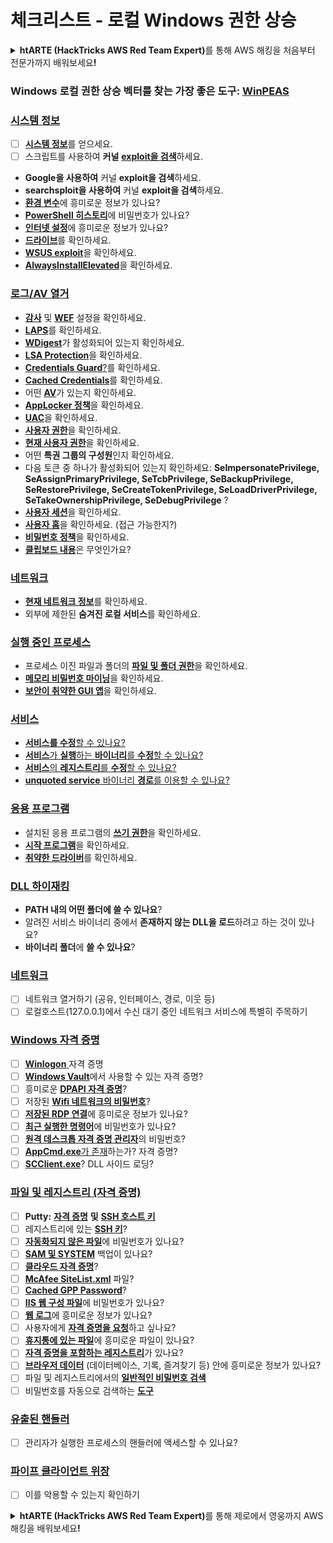 # 체크리스트 - 로컬 Windows 권한 상승

<details>

<summary><strong>htARTE (HackTricks AWS Red Team Expert)</strong>를 통해 AWS 해킹을 처음부터 전문가까지 배워보세요<strong>!</strong></summary>

HackTricks를 지원하는 다른 방법:

* 회사를 **HackTricks에서 광고**하거나 **PDF로 HackTricks 다운로드**하려면 [**SUBSCRIPTION PLANS**](https://github.com/sponsors/carlospolop)를 확인하세요!
* [**공식 PEASS & HackTricks 스웨그**](https://peass.creator-spring.com)를 얻으세요.
* [**The PEASS Family**](https://opensea.io/collection/the-peass-family)를 발견하세요. 독점적인 [**NFTs**](https://opensea.io/collection/the-peass-family) 컬렉션입니다.
* 💬 [**Discord 그룹**](https://discord.gg/hRep4RUj7f) 또는 [**텔레그램 그룹**](https://t.me/peass)에 **참여**하거나 **Twitter** 🐦 [**@carlospolopm**](https://twitter.com/hacktricks_live)를 **팔로우**하세요.
* **Hacking 트릭을 공유하려면** [**HackTricks**](https://github.com/carlospolop/hacktricks) 및 [**HackTricks Cloud**](https://github.com/carlospolop/hacktricks-cloud) github 저장소에 PR을 제출하세요.

</details>

### **Windows 로컬 권한 상승 벡터를 찾는 가장 좋은 도구:** [**WinPEAS**](https://github.com/carlospolop/privilege-escalation-awesome-scripts-suite/tree/master/winPEAS)

### [시스템 정보](windows-local-privilege-escalation/#system-info)

* [ ] [**시스템 정보**](windows-local-privilege-escalation/#system-info)를 얻으세요.
* [ ] 스크립트를 사용하여 **커널** [**exploit을 검색**](windows-local-privilege-escalation/#version-exploits)하세요.
* **Google을 사용하여** 커널 **exploit을 검색**하세요.
* **searchsploit을 사용하여** 커널 **exploit을 검색**하세요.
* [**환경 변수**](windows-local-privilege-escalation/#environment)에 흥미로운 정보가 있나요?
* [**PowerShell 히스토리**](windows-local-privilege-escalation/#powershell-history)에 비밀번호가 있나요?
* [**인터넷 설정**](windows-local-privilege-escalation/#internet-settings)에 흥미로운 정보가 있나요?
* [**드라이브**](windows-local-privilege-escalation/#drives)를 확인하세요.
* [**WSUS exploit**](windows-local-privilege-escalation/#wsus)을 확인하세요.
* [**AlwaysInstallElevated**](windows-local-privilege-escalation/#alwaysinstallelevated)을 확인하세요.

### [로그/AV 열거](windows-local-privilege-escalation/#enumeration)

* [**감사**](windows-local-privilege-escalation/#audit-settings) 및 [**WEF**](windows-local-privilege-escalation/#wef) 설정을 확인하세요.
* [**LAPS**](windows-local-privilege-escalation/#laps)를 확인하세요.
* [**WDigest**](windows-local-privilege-escalation/#wdigest)가 활성화되어 있는지 확인하세요.
* [**LSA Protection**](windows-local-privilege-escalation/#lsa-protection)을 확인하세요.
* [**Credentials Guard**](windows-local-privilege-escalation/#credentials-guard)[?](windows-local-privilege-escalation/#cached-credentials)를 확인하세요.
* [**Cached Credentials**](windows-local-privilege-escalation/#cached-credentials)를 확인하세요.
* 어떤 [**AV**](windows-av-bypass)가 있는지 확인하세요.
* [**AppLocker 정책**](authentication-credentials-uac-and-efs#applocker-policy)을 확인하세요.
* [**UAC**](authentication-credentials-uac-and-efs/uac-user-account-control)을 확인하세요.
* [**사용자 권한**](windows-local-privilege-escalation/#users-and-groups)을 확인하세요.
* [**현재 사용자 권한**](windows-local-privilege-escalation/#users-and-groups)을 확인하세요.
* 어떤 **특권 그룹의 구성원**인지 확인하세요.
* 다음 토큰 중 하나가 활성화되어 있는지 확인하세요: **SeImpersonatePrivilege, SeAssignPrimaryPrivilege, SeTcbPrivilege, SeBackupPrivilege, SeRestorePrivilege, SeCreateTokenPrivilege, SeLoadDriverPrivilege, SeTakeOwnershipPrivilege, SeDebugPrivilege** ?
* [**사용자 세션**](windows-local-privilege-escalation/#logged-users-sessions)을 확인하세요.
* [**사용자 홈**](windows-local-privilege-escalation/#home-folders)을 확인하세요. (접근 가능한지?)
* [**비밀번호 정책**](windows-local-privilege-escalation/#password-policy)을 확인하세요.
* [**클립보드 내용**](windows-local-privilege-escalation/#get-the-content-of-the-clipboard)은 무엇인가요?

### [네트워크](windows-local-privilege-escalation/#network)

* [**현재 네트워크 정보**](windows-local-privilege-escalation/#network)를 확인하세요.
* 외부에 제한된 **숨겨진 로컬 서비스**를 확인하세요.

### [실행 중인 프로세스](windows-local-privilege-escalation/#running-processes)

* 프로세스 이진 파일과 폴더의 [**파일 및 폴더 권한**](windows-local-privilege-escalation/#file-and-folder-permissions)을 확인하세요.
* [**메모리 비밀번호 마이닝**](windows-local-privilege-escalation/#memory-password-mining)을 확인하세요.
* [**보안이 취약한 GUI 앱**](windows-local-privilege-escalation/#insecure-gui-apps)을 확인하세요.

### [서비스](windows-local-privilege-escalation/#services)

* [**서비스를 수정**할 수 있나요?](windows-local-privilege-escalation#permissions)
* [**서비스**가 **실행**하는 **바이너리**를 **수정**할 수 있나요?](windows-local-privilege-escalation/#modify-service-binary-path)
* [**서비스**의 **레지스트리**를 **수정**할 수 있나요?](windows-local-privilege-escalation/#services-registry-modify-permissions)
* [**unquoted service** 바이너리 **경로**를 이용할 수 있나요?](windows-local-privilege-escalation/#unquoted-service-paths)

### [**응용 프로그램**](windows-local-privilege-escalation/#applications)

* 설치된 응용 프로그램의 [**쓰기 권한**](windows-local-privilege-escalation/#write-permissions)을 확인하세요.
* [**시작 프로그램**](windows-local-privilege-escalation/#run-at-startup)을 확인하세요.
* [**취약한 드라이버**](windows-local-privilege-escalation/#drivers)를 확인하세요.

### [DLL 하이재킹](windows-local-privilege-escalation/#path-dll-hijacking)

* **PATH 내의 어떤 폴더에 쓸 수 있나요**?
* 알려진 서비스 바이너리 중에서 **존재하지 않는 DLL을 로드**하려고 하는 것이 있나요?
* **바이너리 폴더**에 **쓸 수 있나요**?
### [네트워크](windows-local-privilege-escalation/#network)

* [ ] 네트워크 열거하기 (공유, 인터페이스, 경로, 이웃 등)
* [ ] 로컬호스트(127.0.0.1)에서 수신 대기 중인 네트워크 서비스에 특별히 주목하기

### [Windows 자격 증명](windows-local-privilege-escalation/#windows-credentials)

* [ ] [**Winlogon** ](windows-local-privilege-escalation/#winlogon-credentials)자격 증명
* [ ] [**Windows Vault**](windows-local-privilege-escalation/#credentials-manager-windows-vault)에서 사용할 수 있는 자격 증명?
* [ ] 흥미로운 [**DPAPI 자격 증명**](windows-local-privilege-escalation/#dpapi)?
* [ ] 저장된 [**Wifi 네트워크의 비밀번호**](windows-local-privilege-escalation/#wifi)?
* [ ] [**저장된 RDP 연결**](windows-local-privilege-escalation/#saved-rdp-connections)에 흥미로운 정보가 있나요?
* [ ] [**최근 실행한 명령어**](windows-local-privilege-escalation/#recently-run-commands)에 비밀번호가 있나요?
* [ ] [**원격 데스크톱 자격 증명 관리자**](windows-local-privilege-escalation/#remote-desktop-credential-manager)의 비밀번호?
* [ ] [**AppCmd.exe**가 존재](windows-local-privilege-escalation/#appcmd-exe)하는가? 자격 증명?
* [ ] [**SCClient.exe**](windows-local-privilege-escalation/#scclient-sccm)? DLL 사이드 로딩?

### [파일 및 레지스트리 (자격 증명)](windows-local-privilege-escalation/#files-and-registry-credentials)

* [ ] **Putty:** [**자격 증명**](windows-local-privilege-escalation/#putty-creds) **및** [**SSH 호스트 키**](windows-local-privilege-escalation/#putty-ssh-host-keys)
* [ ] 레지스트리에 있는 [**SSH 키**](windows-local-privilege-escalation/#ssh-keys-in-registry)?
* [ ] [**자동화되지 않은 파일**](windows-local-privilege-escalation/#unattended-files)에 비밀번호가 있나요?
* [ ] [**SAM 및 SYSTEM**](windows-local-privilege-escalation/#sam-and-system-backups) 백업이 있나요?
* [ ] [**클라우드 자격 증명**](windows-local-privilege-escalation/#cloud-credentials)?
* [ ] [**McAfee SiteList.xml**](windows-local-privilege-escalation/#mcafee-sitelist.xml) 파일?
* [ ] [**Cached GPP Password**](windows-local-privilege-escalation/#cached-gpp-pasword)?
* [ ] [**IIS 웹 구성 파일**](windows-local-privilege-escalation/#iis-web-config)에 비밀번호가 있나요?
* [ ] [**웹 로그**](windows-local-privilege-escalation/#logs)에 흥미로운 정보가 있나요?
* [ ] 사용자에게 [**자격 증명을 요청**](windows-local-privilege-escalation/#ask-for-credentials)하고 싶나요?
* [ ] [**휴지통에 있는 파일**](windows-local-privilege-escalation/#credentials-in-the-recyclebin)에 흥미로운 파일이 있나요?
* [ ] [**자격 증명을 포함하는 레지스트리**](windows-local-privilege-escalation/#inside-the-registry)가 있나요?
* [ ] [**브라우저 데이터**](windows-local-privilege-escalation/#browsers-history) (데이터베이스, 기록, 즐겨찾기 등) 안에 흥미로운 정보가 있나요?
* [ ] 파일 및 레지스트리에서의 [**일반적인 비밀번호 검색**](windows-local-privilege-escalation/#generic-password-search-in-files-and-registry)
* [ ] 비밀번호를 자동으로 검색하는 [**도구**](windows-local-privilege-escalation/#tools-that-search-for-passwords)

### [유출된 핸들러](windows-local-privilege-escalation/#leaked-handlers)

* [ ] 관리자가 실행한 프로세스의 핸들러에 액세스할 수 있나요?

### [파이프 클라이언트 위장](windows-local-privilege-escalation/#named-pipe-client-impersonation)

* [ ] 이를 악용할 수 있는지 확인하기

<details>

<summary><strong>htARTE (HackTricks AWS Red Team Expert)</strong>를 통해 제로에서 영웅까지 AWS 해킹을 배워보세요<strong>!</strong></summary>

HackTricks를 지원하는 다른 방법:

* 회사를 **HackTricks에서 광고**하거나 **PDF로 HackTricks를 다운로드**하려면 [**구독 플랜**](https://github.com/sponsors/carlospolop)을 확인하세요!
* [**공식 PEASS & HackTricks 상품**](https://peass.creator-spring.com)을 구매하세요.
* [**The PEASS Family**](https://opensea.io/collection/the-peass-family)를 발견하세요. 독점적인 [**NFT**](https://opensea.io/collection/the-peass-family) 컬렉션입니다.
* 💬 [**Discord 그룹**](https://discord.gg/hRep4RUj7f) 또는 [**텔레그램 그룹**](https://t.me/peass)에 **참여**하거나 **Twitter** 🐦 [**@carlospolopm**](https://twitter.com/hacktricks_live)를 **팔로우**하세요.
* **HackTricks**와 **HackTricks Cloud** github 저장소에 PR을 제출하여 **자신의 해킹 기법을 공유**하세요.

</details>
